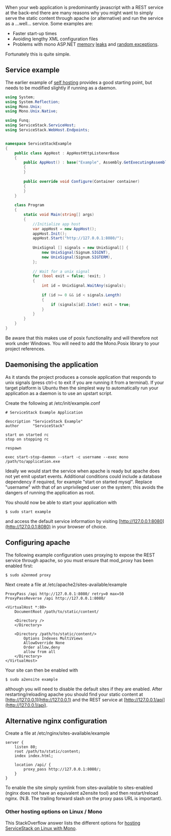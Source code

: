 When your web application is predominantly javascript with a REST service at the back-end there are many reasons why you might want to simply serve the static content through apache (or alternative) and run the service as a ...well... service.
Some examples are:

* Faster start-up times
* Avoiding lengthy XML configuration files
* Problems with mono ASP.NET [memory](https://bugzilla.xamarin.com/show_bug.cgi?id=381) [leaks](http://minimalreadership.blogspot.co.uk/2011/07/why-is-aspnet-on-mono-like-new-pet-that.html) and [random exceptions](http://teadriven.me.uk/2012/03/11/time-for-a-rest/).

Fortunately this is quite simple.

## Service example

The earlier example of [self hosting](https://github.com/ServiceStack/ServiceStack/wiki/Self-hosting) provides a good starting point, but needs to be modified slightly if running as a daemon. 

```csharp
using System;
using System.Reflection;
using Mono.Unix;
using Mono.Unix.Native;

using Funq;
using ServiceStack.ServiceHost;
using ServiceStack.WebHost.Endpoints;


namespace ServiceStackExample
{
	public class AppHost : AppHostHttpListenerBase
	{
		public AppHost() : base("Example", Assembly.GetExecutingAssembly())
		{
		}
		
		public override void Configure(Container container)
		{
		}
	}
	
	class Program
	{
		static void Main(string[] args)
		{
			//Initialize app host
			var appHost = new AppHost();
			appHost.Init();
			appHost.Start("http://127.0.0.1:8080/");
	
			UnixSignal [] signals = new UnixSignal[] { 
				new UnixSignal(Signum.SIGINT), 
				new UnixSignal(Signum.SIGTERM), 
			};
	
			// Wait for a unix signal
			for (bool exit = false; !exit; )
			{
				int id = UnixSignal.WaitAny(signals);
				
				if (id >= 0 && id < signals.Length)
				{
					if (signals[id].IsSet) exit = true;
				}
			}
		}
	}
}
```

Be aware that this makes use of posix functionality and will therefore not work under Windows. You will need to add the Mono.Posix library to your project references.


## Daemonising the application

As it stands the project produces a console application that responds to unix signals (press ctrl-c to exit if you are running it from a terminal). If your target platform is Ubuntu then the simplest way to automatically run your application as a daemon is to use an upstart script.

Create the following at /etc/init/example.conf

	# ServiceStack Example Application

	description "ServiceStack Example"
	author      "ServiceStack"

	start on started rc
	stop on stopping rc

	respawn

	exec start-stop-daemon --start -c username --exec mono /path/to/application.exe

Ideally we would start the service when apache is ready but apache does not yet emit upstart events. Additional conditions could include a database dependency if required, for example "start on started mysql". Replace "username" with that of an unprivileged user on the system; this avoids the dangers of running the application as root.

You should now be able to start your application with

	$ sudo start example

and access the default service information by visiting [http://127.0.0.1:8080](http://127.0.0.1:8080) in your browser of choice.

## Configuring apache

The following example configuration uses proxying to expose the REST service through apache, so you must ensure that mod_proxy has been enabled first:

	$ sudo a2enmod proxy

Next create a file at /etc/apache2/sites-available/example

	ProxyPass /api http://127.0.0.1:8080/ retry=0 max=50
	ProxyPassReverse /api http://127.0.0.1:8080/

	<VirtualHost *:80>
		DocumentRoot /path/to/static/content/

		<Directory />
		</Directory>

		<Directory /path/to/static/content/>
			Options Indexes MultiViews
			AllowOverride None
			Order allow,deny
			allow from all
		</Directory>
	</VirtualHost>


Your site can then be enabled with

	$ sudo a2ensite example

although you will need to disable the default sites if they are enabled. After restarting/reloading apache you should find your static content at [http://127.0.0.1](http://127.0.0.1) and the REST service at [http://127.0.0.1/api](http://127.0.0.1/api).


## Alternative nginx configuration

Create a file at /etc/nginx/sites-available/example

	server {
		listen 80;
		root /path/to/static/content;
		index index.html;

		location /api/ {
			proxy_pass http://127.0.0.1:8080/;
		}
	}

To enable the site simply symlink from sites-available to sites-enabled (nginx does not have an equivalent a2ensite tool) and then restart/reload nginx. (N.B. The trailing forward slash on the proxy pass URL is important).

### Other hosting options on Linux / Mono
This StackOverflow answer lists the different options for [hosting ServiceStack on Linux with Mono](http://stackoverflow.com/questions/12188356/what-is-the-best-way-to-run-servicestack-on-linux-mono/12188358#12188358).